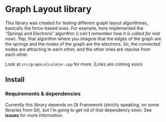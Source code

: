 # Graph Layout library

This library was created for testing different graph layout algorithmes,
basically the force-based ones. For example, here implemented the
"Springs and Electrons" algorithm (*i can't remember how it is called for real
now*). Yep, that algorithm where you imagine that the edges of the graph are
the springs and the nodes of the graph are the electrons. So, the connected
nodes are attracting to each other, and the other ones are repulse from each other.

Look at `src/graphcalculator.cpp` for more. (Links are coming soon)

## Install

### Requirements & dependencies

Currently this library depends on Qt Framework (strictly speaking, on some
libraries from Qt), but I'm going to get rid of that dependency soon. See
**issues** for more information.

